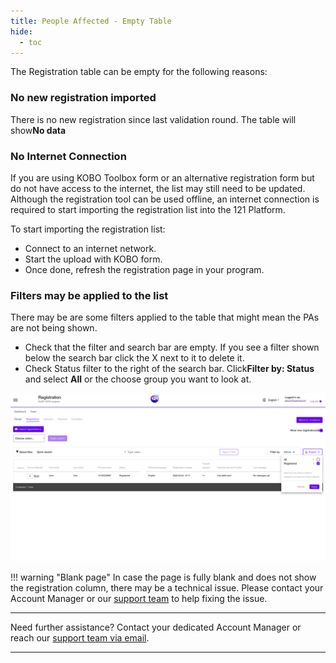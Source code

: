 ```yaml
---
title: People Affected - Empty Table
hide:
  - toc
---
```


The Registration table can be empty for the following reasons:

### No new registration imported

There is no new registration since last validation round.
The table will show**No data**

### No Internet Connection

If you are using KOBO Toolbox form or an alternative registration form but do not have access to the internet, the list may still need to be updated.
Although the registration tool can be used offline, an internet connection is required to start importing the registration list into the 121 Platform.

To start importing the registration list:

- Connect to an internet network.
- Start the upload with KOBO form.
- Once done, refresh the registration page in your program.

### Filters may be applied to the list

There may be are some filters applied to the table that might mean the PAs are not being shown.

- Check that the filter and search bar are empty. If you see a filter shown below the search bar click the X next to it to delete it.
- Check Status filter to the right of the search bar. Click**Filter by: Status** and select **All** or the choose group you want to look at.

![Filter Status Registered](https://raw.githubusercontent.com/global-121/121-platform/main/e2e/tests/__screenshots__/UserManualScreenshots/userManualScreenshots.spec.ts/FilterFunctionStatusSearch.png)


!!! warning "Blank page"
    In case the page is fully blank and does not show the registration column, there may be a technical issue.
    Please contact your Account Manager or our [support team](mailto:support@121.global) to help fixing the issue.

___
Need further assistance? Contact your dedicated Account Manager or reach our [support team via email](mailto:support@121.global).
___
